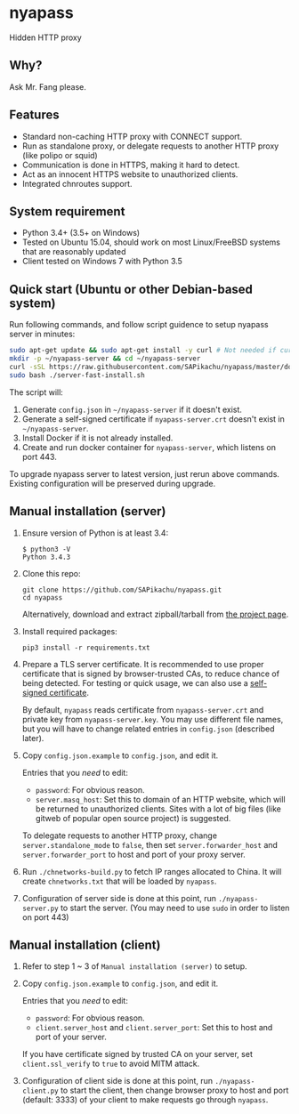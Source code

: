 # nyapass
Hidden HTTP proxy

## Why?
Ask Mr. Fang please.

## Features
* Standard non-caching HTTP proxy with CONNECT support.
* Run as standalone proxy, or delegate requests to another HTTP proxy (like polipo or squid)
* Communication is done in HTTPS, making it hard to detect.
* Act as an innocent HTTPS website to unauthorized clients.
* Integrated chnroutes support.

## System requirement
* Python 3.4+ (3.5+ on Windows)
* Tested on Ubuntu 15.04, should work on most Linux/FreeBSD systems that are reasonably updated
* Client tested on Windows 7 with Python 3.5

## Quick start (Ubuntu or other Debian-based system)

Run following commands, and follow script guidence to setup nyapass server in minutes:

```bash
sudo apt-get update && sudo apt-get install -y curl # Not needed if curl is already installed
mkdir -p ~/nyapass-server && cd ~/nyapass-server
curl -sSL https://raw.githubusercontent.com/SAPikachu/nyapass/master/docker/server-fast-install.sh > server-fast-install.sh
sudo bash ./server-fast-install.sh
```

The script will:

1. Generate `config.json` in `~/nyapass-server` if it doesn't exist.
2. Generate a self-signed certificate if `nyapass-server.crt` doesn't exist in `~/nyapass-server`.
3. Install Docker if it is not already installed.
4. Create and run docker container for `nyapass-server`, which listens on port 443.

To upgrade nyapass server to latest version, just rerun above commands. Existing configuration will be preserved during upgrade.

## Manual installation (server)

1. Ensure version of Python is at least 3.4:
    ```
    $ python3 -V
    Python 3.4.3
  	```

2. Clone this repo:
    ```
    git clone https://github.com/SAPikachu/nyapass.git
    cd nyapass
    ```
    Alternatively, download and extract zipball/tarball from [the project page](https://github.com/SAPikachu/nyapass/).

3. Install required packages:
    ```
    pip3 install -r requirements.txt
    ```

4. Prepare a TLS server certificate. It is recommended to use proper certificate that is signed by browser-trusted CAs, to reduce chance of being detected. For testing or quick usage, we can also use a [self-signed certificate](https://devcenter.heroku.com/articles/ssl-certificate-self).

    By default, `nyapass` reads certificate from `nyapass-server.crt` and private key from `nyapass-server.key`. You may use different file names, but you will have to change related entries in `config.json` (described later).

5. Copy `config.json.example` to `config.json`, and edit it.

    Entries that you *need* to edit:
    
    * `password`: For obvious reason.
    * `server.masq_host`: Set this to domain of an HTTP website, which will be returned to unauthorized clients. Sites with a lot of big files (like gitweb of popular open source project) is suggested.

    To delegate requests to another HTTP proxy, change `server.standalone_mode` to `false`, then set `server.forwarder_host` and `server.forwarder_port` to host and port of your proxy server.

6. Run `./chnetworks-build.py` to fetch IP ranges allocated to China. It will create `chnetworks.txt` that will be loaded by `nyapass`.

7. Configuration of server side is done at this point, run `./nyapass-server.py` to start the server. (You may need to use `sudo` in order to listen on port 443)

## Manual installation (client)

1. Refer to step 1 ~ 3 of `Manual installation (server)` to setup.

2. Copy `config.json.example` to `config.json`, and edit it.

    Entries that you *need* to edit:
    
    * `password`: For obvious reason.
    * `client.server_host` and `client.server_port`: Set this to host and port of your server.
    
    If you have certificate signed by trusted CA on your server, set `client.ssl_verify` to `true` to avoid MITM attack.

3. Configuration of client side is done at this point, run `./nyapass-client.py` to start the client, then change browser proxy to host and port (default: 3333) of your client to make requests go through `nyapass`.
